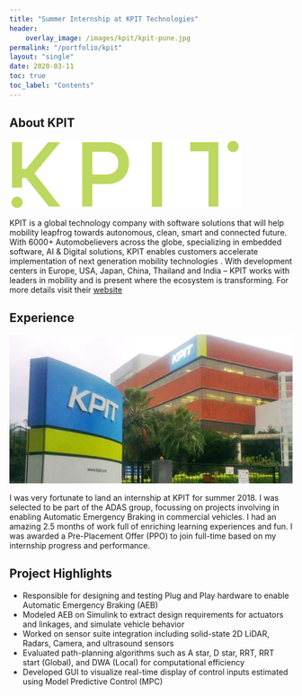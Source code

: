```yaml
---
title: "Summer Internship at KPIT Technologies"
header:
    overlay_image: /images/kpit/kpit-pune.jpg
permalink: "/portfolio/kpit"
layout: "single"
date: 2020-03-11
toc: true
toc_label: "Contents"
---
```


## About KPIT
![Alt Text](/images/kpit/logo.png)

KPIT is a global technology company with software solutions that will help mobility leapfrog towards autonomous, clean, smart and connected future. With 6000+ Automobelievers across the globe,  specializing in embedded software, AI & Digital solutions, KPIT enables customers accelerate implementation of next generation mobility technologies . With development centers in Europe, USA, Japan, China, Thailand and India – KPIT works with leaders in mobility and is present where the ecosystem is transforming.
For more details visit their [website](www.kpit.com)


## Experience
![Alt Text](/images/kpit/kpit-pune2.jpg)

I was very fortunate to land an internship at KPIT for summer 2018. I was selected to be part of the ADAS group, focussing on projects involving in enabling Automatic Emergency Braking in commercial vehicles. I had an amazing 2.5 months of work full of enriching learning experiences and fun. I was awarded a Pre-Placement Offer (PPO) to join full-time based on my internship progress and performance.

## Project Highlights
- Responsible for designing and testing Plug and Play hardware to enable Automatic Emergency Braking (AEB)
- Modeled AEB on Simulink to extract design requirements for actuators and linkages, and simulate vehicle behavior
- Worked on sensor suite integration including solid-state 2D LiDAR, Radars, Camera, and ultrasound sensors
- Evaluated path-planning algorithms such as A star, D star, RRT, RRT start (Global), and DWA (Local) for computational efficiency
- Developed GUI to visualize real-time display of control inputs estimated using Model Predictive Control (MPC)

